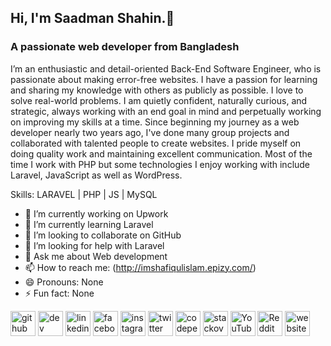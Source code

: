 ## Hi, I'm Saadman Shahin.👋
### A passionate web developer from Bangladesh

I’m an enthusiastic and detail-oriented Back-End Software Engineer, who is passionate about making error-free websites. I have a passion for learning and sharing my knowledge with others as publicly as possible. I love to solve real-world problems. I am quietly confident, naturally curious, and strategic, always working with an end goal in mind and perpetually working on improving my skills at a time. Since beginning my journey as a web developer nearly two years ago, I've done many group projects and collaborated with talented people to create websites. I pride myself on doing quality work and maintaining excellent communication. Most of the time I work with PHP but some technologies I enjoy working with include Laravel, JavaScript as well as WordPress.

Skills: LARAVEL | PHP | JS | MySQL

- 🔭 I’m currently working on Upwork 
- 🌱 I’m currently learning Laravel 
- 👯 I’m looking to collaborate on GitHub 
- 🤔 I’m looking for help with Laravel 
- 💬 Ask me about Web development 
- 📫 How to reach me: (http://imshafiqulislam.epizy.com/) 
- 😄 Pronouns: None 
- ⚡ Fun fact: None 


[<img src='https://cdn.jsdelivr.net/npm/simple-icons@3.0.1/icons/github.svg' alt='github' height='40'>](https://github.com/https://github.com/saadmanshahin007)  [<img src='https://cdn.jsdelivr.net/npm/simple-icons@3.0.1/icons/dev-dot-to.svg' alt='dev' height='40'>](https://dev.to/none)  [<img src='https://cdn.jsdelivr.net/npm/simple-icons@3.0.1/icons/linkedin.svg' alt='linkedin' height='40'>](https://www.linkedin.com/in/none/)  [<img src='https://cdn.jsdelivr.net/npm/simple-icons@3.0.1/icons/facebook.svg' alt='facebook' height='40'>](https://www.facebook.com/https://www.facebook.com/SaadmanShahin)  [<img src='https://cdn.jsdelivr.net/npm/simple-icons@3.0.1/icons/instagram.svg' alt='instagram' height='40'>](https://www.instagram.com/saadman_shahin/)  [<img src='https://cdn.jsdelivr.net/npm/simple-icons@3.0.1/icons/twitter.svg' alt='twitter' height='40'>](https://twitter.com/none)  [<img src='https://cdn.jsdelivr.net/npm/simple-icons@3.0.1/icons/codepen.svg' alt='codepen' height='40'>](https://codepen.io/saadman-shahin/)  [<img src='https://cdn.jsdelivr.net/npm/simple-icons@3.0.1/icons/stackoverflow.svg' alt='stackoverflow' height='40'>](https://stackoverflow.com/users/15793400/saadman-shahin)  [<img src='https://cdn.jsdelivr.net/npm/simple-icons@3.0.1/icons/youtube.svg' alt='YouTube' height='40'>](https://www.youtube.com/channel/none)  [<img src='https://cdn.jsdelivr.net/npm/simple-icons@3.0.1/icons/reddit.svg' alt='Reddit' height='40'>](https://www.reddit.com/user/none)  [<img src='https://cdn.jsdelivr.net/npm/simple-icons@3.0.1/icons/icloud.svg' alt='website' height='40'>](none)  
